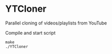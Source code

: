 # YTCloner
Parallel cloning of videos/playlists from YouTube

Compile and start script

    make
    ./YTCloner

